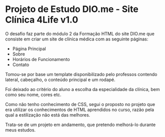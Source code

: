 <h1>Projeto de Estudo DIO.me - Site Clínica 4Life v1.0</h1>
<p>O desafio faz parte do módulo 2 da Formação HTML do site DIO.me que consiste em criar um site de clínica médica com as seguinte páginas:</p>
<ul>
  <li>Página Principal</li>
  <li>Sobre</li>
  <li>Horários de Funcionamento</li>
  <li>Contato</li>  
</ul>

Tomou-se por base um template disponibilizado pelo professos contendo lateral, cabeçalho, o conteúdo principal e um rodapé.

Foi deixado ao critério do aluno a escolha da especialidade da clínica, bem como seu nome, cores etc.

Como não tenho conhecimento de CSS, segui o proposto no projeto que era utilizar os conhecimentos de HTML aprendidos no curso, razão pela qual a estilização não está das melhores.

Trata-se de um projeto em andamento, que pretendo melhorá-lo durante meus estudos.
